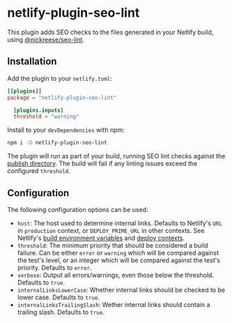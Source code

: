 # netlify-plugin-seo-lint

This plugin adds SEO checks to the files generated in your Netlify build, using [@nickreese/seo-lint](https://www.npmjs.com/package/@nickreese/seo-lint).

## Installation

Add the plugin to your `netlify.toml`:

```toml
[[plugins]]
package = "netlify-plugin-seo-lint"

  [plugins.inputs]
  threshold = "warning"
```

Install to your `devDependencies` with npm:

```bash
npm i -D netlify-plugin-seo-lint
```

The plugin will run as part of your build, running SEO lint checks against the [publish directory](https://docs.netlify.com/configure-builds/get-started/#definitions). The build will fail if any linting issues exceed the configured `threshold`.

## Configuration

The following configuration options can be used:

* `host`: The host used to determine internal links. Defaults to Netlify's `URL` in `production` context, or `DEPLOY_PRIME_URL` in other contexts. See Netlify's [build environment variables](https://docs.netlify.com/configure-builds/environment-variables/#deploy-urls-and-metadata) and [deploy contexts](https://docs.netlify.com/site-deploys/overview/#deploy-contexts).
* `threshold`: The minimum priority that should be considered a build failure. Can be either `error` or `warning` which will be compared against the test's level, or an integer which will be compared against the test's priority. Defaults to `error`.
* `verbose`: Output all errors/warnings, even those below the threshold. Defaults to `true`.
* `internalLinksLowerCase`: Whether internal links should be checked to be lower case. Defaults to `true`.
* `internalLinksTrailingSlash`: Wether internal links should contain a trailing slash. Defaults to `true`.
